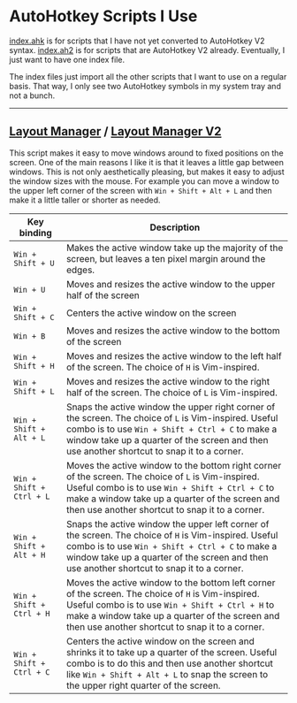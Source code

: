 # AutoHotkey Scripts I Use

[index.ahk](./index.ahk) is for scripts that I have not yet converted to AutoHotkey V2 syntax.
[index.ah2](./index.ah2) is for scripts that are AutoHotkey V2 already. Eventually, I just want to have one index file.

The index files just import all the other scripts that I want to use on a regular basis. That way, I only see two AutoHotkey symbols in my system tray and not a bunch.

---

## [Layout Manager](./src/layout-manager.ahk) / [Layout Manager V2](./src/layout-manager.ah2)

This script makes it easy to move windows around to fixed positions on the screen. One of the main reasons I like it is that it leaves a little gap between windows. This is not only aesthetically pleasing, but makes it easy to adjust the window sizes with the mouse. For example you can move a window to the upper left corner of the screen with `Win + Shift + Alt + L` and then make it a little taller or shorter as needed.

| Key binding | Description |
| --- | --- |
| `Win + Shift + U` | Makes the active window take up the majority of the screen, but leaves a ten pixel margin around the edges. |
| `Win + U` | Moves and resizes the active window to the upper half of the screen |
| `Win + Shift + C` | Centers the active window on the screen |
| `Win + B` | Moves and resizes the active window to the bottom of the screen |
| `Win + Shift + H` | Moves and resizes the active window to the left half of the screen. The choice of `H` is Vim-inspired. |
| `Win + Shift + L` | Moves and resizes the active window to the right half of the screen. The choice of `L` is Vim-inspired. |
| `Win + Shift + Alt + L` | Snaps the active window the upper right corner of the screen. The choice of `L` is Vim-inspired. Useful combo is to use `Win + Shift + Ctrl + C` to make a window take up a quarter of the screen and then use another shortcut to snap it to a corner. |
| `Win + Shift + Ctrl + L` | Moves the active window to the bottom right corner of the screen. The choice of `L` is Vim-inspired. Useful combo is to use `Win + Shift + Ctrl + C` to make a window take up a quarter of the screen and then use another shortcut to snap it to a corner. |
| `Win + Shift + Alt + H` | Snaps the active window the upper left corner of the screen. The choice of `H` is Vim-inspired. Useful combo is to use `Win + Shift + Ctrl + C` to make a window take up a quarter of the screen and then use another shortcut to snap it to a corner. |
| `Win + Shift + Ctrl + H` | Moves the active window to the bottom left corner of the screen. The choice of `H` is Vim-inspired. Useful combo is to use `Win + Shift + Ctrl + H` to make a window take up a quarter of the screen and then use another shortcut to snap it to a corner. |
| `Win + Shift + Ctrl + C` | Centers the active window on the screen and shrinks it to take up a quarter of the screen. Useful combo is to do this and then use another shortcut like `Win + Shift + Alt + L` to snap the screen to the upper right quarter of the screen.  |